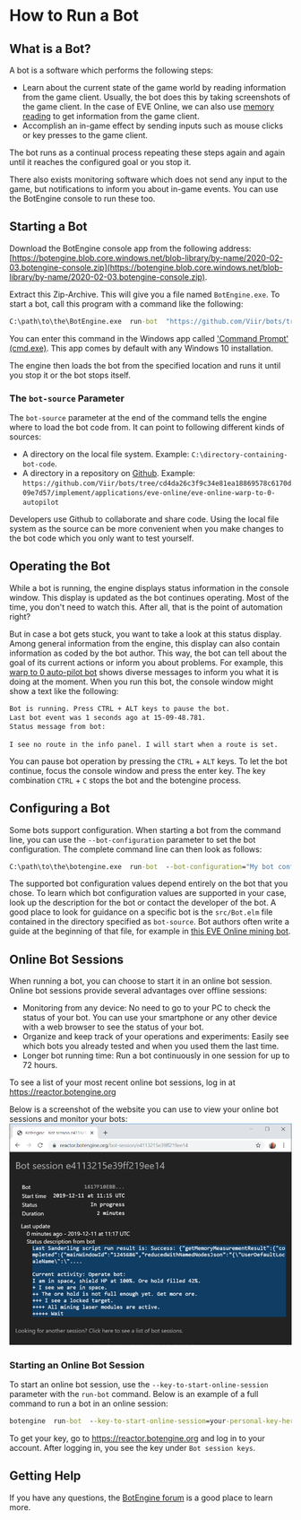 # How to Run a Bot

## What is a Bot?

A bot is a software which performs the following steps:

+ Learn about the current state of the game world by reading information from the game client. Usually, the bot does this by taking screenshots of the game client. In the case of EVE Online, we can also use [memory reading](https://github.com/Arcitectus/Sanderling) to get information from the game client.
+ Accomplish an in-game effect by sending inputs such as mouse clicks or key presses to the game client.

The bot runs as a continual process repeating these steps again and again until it reaches the configured goal or you stop it.

There also exists monitoring software which does not send any input to the game, but notifications to inform you about in-game events. You can use the BotEngine console to run these too.

## Starting a Bot

Download the BotEngine console app from the following address:
[https://botengine.blob.core.windows.net/blob-library/by-name/2020-02-03.botengine-console.zip](https://botengine.blob.core.windows.net/blob-library/by-name/2020-02-03.botengine-console.zip).

Extract this Zip-Archive. This will give you a file named `BotEngine.exe`. To start a bot, call this program with a command like the following:

```cmd
C:\path\to\the\BotEngine.exe  run-bot  "https://github.com/Viir/bots/tree/cd4da26c3f9c34e81ea18869578c6170d09e7d57/implement/applications/eve-online/eve-online-warp-to-0-autopilot"
```

You can enter this command in the Windows app called ['Command Prompt' (cmd.exe)](https://en.wikipedia.org/wiki/Cmd.exe). This app comes by default with any Windows 10 installation.

The engine then loads the bot from the specified location and runs it until you stop it or the bot stops itself.

### The `bot-source` Parameter

The `bot-source` parameter at the end of the command tells the engine where to load the bot code from. It can point to following different kinds of sources:

+ A directory on the local file system. Example: `C:\directory-containing-bot-code`.
+ A directory in a repository on [Github](https://github.com). Example: `https://github.com/Viir/bots/tree/cd4da26c3f9c34e81ea18869578c6170d09e7d57/implement/applications/eve-online/eve-online-warp-to-0-autopilot`

Developers use Github to collaborate and share code. Using the local file system as the source can be more convenient when you make changes to the bot code which you only want to test yourself.

## Operating the Bot

While a bot is running, the engine displays status information in the console window. This display is updated as the bot continues operating.
Most of the time, you don't need to watch this. After all, that is the point of automation right?

But in case a bot gets stuck, you want to take a look at this status display. Among general information from the engine, this display can also contain information as coded by the bot author. This way, the bot can tell about the goal of its current actions or inform you about problems. For example, this [warp to 0 auto-pilot bot](https://github.com/Viir/bots/tree/cd4da26c3f9c34e81ea18869578c6170d09e7d57/implement/applications/eve-online/eve-online-warp-to-0-autopilot) shows diverse messages to inform you what it is doing at the moment. When you run this bot, the console window might show a text like the following:

```
Bot is running. Press CTRL + ALT keys to pause the bot.
Last bot event was 1 seconds ago at 15-09-48.781.
Status message from bot:

I see no route in the info panel. I will start when a route is set.
```

You can pause bot operation by pressing the `CTRL` + `ALT` keys. To let the bot continue, focus the console window and press the enter key. The key combination `CTRL` + `C` stops the bot and the botengine process.

## Configuring a Bot

Some bots support configuration. When starting a bot from the command line, you can use the `--bot-configuration` parameter to set the bot configuration. The complete command line can then look as follows:
```cmd
C:\path\to\the\botengine.exe  run-bot  --bot-configuration="My bot configuration"  "https://github.com/Viir/bots/tree/cba8167a7b02120315b1adb2d7c697f29b95c09b/implement/templates/remember-bot-configuration"
```

The supported bot configuration values depend entirely on the bot that you chose. To learn which bot configuration values are supported in your case, look up the description for the bot or contact the developer of the bot. A good place to look for guidance on a specific bot is the `src/Bot.elm` file contained in the directory specified as `bot-source`. Bot authors often write a guide at the beginning of that file, for example in [this EVE Online mining bot](https://github.com/Viir/bots/blob/cd4da26c3f9c34e81ea18869578c6170d09e7d57/implement/applications/eve-online/eve-online-mining-bot/src/Bot.elm).

## Online Bot Sessions

When running a bot, you can choose to start it in an online bot session. Online bot sessions provide several advantages over offline sessions:

+ Monitoring from any device: No need to go to your PC to check the status of your bot. You can use your smartphone or any other device with a web browser to see the status of your bot.
+ Organize and keep track of your operations and experiments: Easily see which bots you already tested and when you used them the last time.
+ Longer bot running time: Run a bot continuously in one session for up to 72 hours.

To see a list of your most recent online bot sessions, log in at https://reactor.botengine.org

Below is a screenshot of the website you can use to view your online bot sessions and monitor your bots:
![monitor your bots using online bot sessions](./image/2019-12-11.online-bot-session.png)

### Starting an Online Bot Session

To start an online bot session, use the `--key-to-start-online-session` parameter with the `run-bot` command. Below is an example of a full command to run a bot in an online session:
```cmd
botengine  run-bot  --key-to-start-online-session=your-personal-key-here  "https://github.com/Viir/bots/tree/cba8167a7b02120315b1adb2d7c697f29b95c09b/implement/templates/remember-bot-configuration"
```

To get your key, go to https://reactor.botengine.org and log in to your account. After logging in, you see the key under `Bot session keys`.

## Getting Help

If you have any questions, the [BotEngine forum](https://forum.botengine.org) is a good place to learn more.
